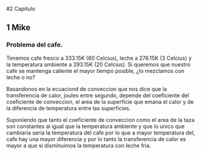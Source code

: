 #2 Capitulo
 
## 1 Mike
 
### Problema del cafe.
 
Tenemos cafe fresco a 333.15K (60 Celcius), leche a 276.15K (3 Celcius) y la temperatura ambiente a 293.15K (20 Celcius).
Si queremos que nuestro cafe se mantenga caliente el mayor tiempo posible, ¿lo mezclamos con leche o no? 

Basandonos en la ecuaciond de conveccion que nos dice que la transferencia de calor, joules entre segundo, depende del coeficiente del coeficiente de conveccion, el area de la superficie que emana el calor y de la diferencia de temperatura entre las superficies.

Suponiendo que tanto el coeficiente de conveccion como el area de la taza son constantes al igual que la temperatura ambiente y que lo unico que cambiaria seria la temperatura del cafe por lo que a mayor temperatura del, cafe hay una mayor diferencia y por lo tanto la transferencia de calor es mayor a que si disminuimos la temperatura con leche fria.



 
